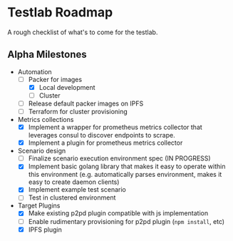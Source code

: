 # Testlab Roadmap

A rough checklist of what's to come for the testlab.

## Alpha Milestones

- Automation
  - [ ] Packer for images
    - [x] Local development
    - [ ] Cluster
  - [ ] Release default packer images on IPFS
  - [ ] Terraform for cluster provisioning
- Metrics collections
  - [x] Implement a wrapper for prometheus metrics collector that leverages
        consul to discover endpoints to scrape.
  - [x] Implement a plugin for prometheus metrics collector
- Scenario design
  - [ ] Finalize scenario execution environment spec (IN PROGRESS)
  - [x] Implement basic golang library that makes it easy to operate within this
        environment (e.g. automatically parses environment, makes it easy to
        create daemon clients)
  - [x] Implement example test scenario
  - [ ] Test in clustered environment
- Target Plugins
  - [x] Make existing p2pd plugin compatible with js implementation
  - [ ] Enable rudimentary provisioning for p2pd plugin (`npm install`, etc)
  - [x] IPFS plugin
